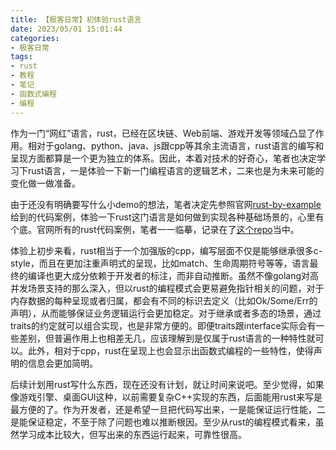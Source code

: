 ```yaml
---
title: 【极客日常】初体验rust语言
date: 2023/05/01 15:01:44
categories:
- 极客日常
tags:
- rust
- 教程
- 笔记
- 函数式编程
- 编程
---
```


作为一门“网红”语言，rust，已经在区块链、Web前端、游戏开发等领域凸显了作用。相对于golang、python、java、js跟cpp等其余主流语言，rust语言的编写和呈现方面都算是一个更为独立的体系。因此，本着对技术的好奇心，笔者也决定学习下rust语言，一是体验一下新一门编程语言的逻辑艺术，二来也是为未来可能的变化做一做准备。

由于还没有明确要写什么小demo的想法，笔者决定先参照官网[rust-by-example](https://doc.rust-lang.org/stable/rust-by-example/index.html)给到的代码案例，体验一下rust这门语言是如何做到实现各种基础场景的，心里有个底。官网所有的rust代码案例，笔者一一临摹，记录在了[这个repo](https://github.com/utmhikari/rust-playground)当中。

<!-- more -->

体验上初步来看，rust相当于一个加强版的cpp，编写层面不仅是能够继承很多c-style，而且在更加注重声明式的呈现，比如match、生命周期符号等等，语言最终的编译也更大成分依赖于开发者的标注，而非自动推断。虽然不像golang对高并发场景支持的那么深入，但以rust的编程模式会更易避免指针相关的问题，对于内存数据的每种呈现或者归属，都会有不同的标识去定义（比如Ok/Some/Err的声明），从而能够保证业务逻辑运行会更加稳定。对于继承或者多态的场景，通过traits的约定就可以组合实现，也是非常方便的。即便traits跟interface实际会有一些差别，但普遍作用上也相差无几，应该理解到是仅属于rust语言的一种特性就可以。此外，相对于cpp，rust在呈现上也会显示出函数式编程的一些特性，使得声明的信息会更加简明。

后续计划用rust写什么东西，现在还没有计划，就让时间来说吧。至少觉得，如果像游戏引擎、桌面GUI这种，以前需要复杂C++实现的东西，后面能用rust来写是最方便的了。作为开发者，还是希望一旦把代码写出来，一是能保证运行性能，二是能保证稳定，不至于除了问题也难以推断根因。至少从rust的编程模式看来，虽然学习成本比较大，但写出来的东西运行起来，可靠性很高。
